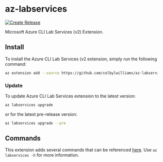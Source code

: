 # az-labservices

[![Create Release](https://github.com/colbylwilliams/az-labservices/actions/workflows/release.yml/badge.svg)](https://github.com/colbylwilliams/az-labservices/actions/workflows/release.yml)

Microsoft Azure CLI Lab Services (v2) Extension.

## Install

To install the Azure CLI Lab Services (v2 extension, simply run the following command:

```sh
az extension add --source https://github.com/colbylwilliams/az-labservices/releases/latest/download/labservices-0.1.0-py2.py3-none-any.whl -y
```

### Update

To update Azure CLI Lab Services extension to the latest version:

```sh
az labservices upgrade
```

or for the latest pre-release version:

```sh
az labservices upgrade --pre
```

## Commands

This extension adds several commands that can be referenced [here](https://github.com/colbylwilliams/az-labservices/labservices).  Use `az labservices -h` for more information.
